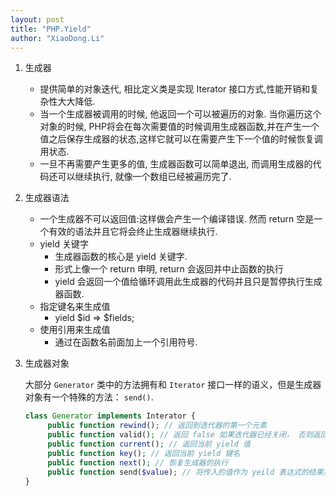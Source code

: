 ```yaml
---
layout: post
title: "PHP.Yield"
author: "XiaoDong.Li"
---
```


1. 生成器

    * 提供简单的对象迭代, 相比定义类是实现 Iterator 接口方式,性能开销和复杂性大大降低.
    * 当一个生成器被调用的时候, 他返回一个可以被遍历的对象. 当你遍历这个对象的时候, PHP将会在每次需要值的时候调用生成器函数,并在产生一个值之后保存生成器的状态,这样它就可以在需要产生下一个值的时候恢复调用状态.
    * 一旦不再需要产生更多的值, 生成器函数可以简单退出, 而调用生成器的代码还可以继续执行, 就像一个数组已经被遍历完了.
1. 生成器语法

    * 一个生成器不可以返回值:这样做会产生一个编译错误. 然而 return 空是一个有效的语法并且它将会终止生成器继续执行.
    * yield 关键字 
        * 生成器函数的核心是 yield 关键字.
        * 形式上像一个 return 申明, return 会返回并中止函数的执行
        * yield 会返回一个值给循环调用此生成器的代码并且只是暂停执行生成器函数.
    * 指定键名来生成值 
        * yield $id => $fields;
    * 使用引用来生成值 
        * 通过在函数名前面加上一个引用符号.

1. 生成器对象

    大部分 `Generator` 类中的方法拥有和 `Iterator` 接口一样的语义，但是生成器对象有一个特殊的方法： `send()`.

    ```php
    class Generator implements Interator {
         public function rewind(); // 返回到迭代器的第一个元素 
         public function valid(); // 返回 false 如果迭代器已经关闭， 否则返回 true 
         public function current(); // 返回当前 yield 值 
         public function key(); // 返回当前 yield 键名 
         public function next(); // 恢复生成器的执行 
         public function send($value); // 将传入的值作为 yeild 表达式的结果并且恢复发生器的执行 
    }
    ```
    